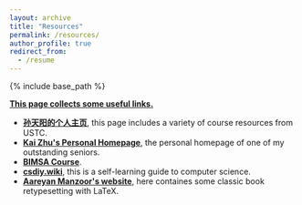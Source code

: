 ```yaml
---
layout: archive
title: "Resources"
permalink: /resources/
author_profile: true
redirect_from:
  - /resume 
---
```


{% include base_path %}

**<u>This page collects some useful links.</u>**

* **[孙天阳的个人主页](https://tysunseven.github.io/)**, this page includes a variety of course resources from USTC.
* **[Kai Zhu's Personal Homepage](https://mmkaymath.github.io/KaiZhu2003.github.io/)**, the personal homepage of one of my outstanding seniors.
* **[BIMSA Course](https://bimsa.net:10000/course.php)**.   
* **[csdiy.wiki](https://csdiy.wiki/en/)**, this is a self-learning guide to computer science.
* **[Aareyan Manzoor's website](https://aareyanmanzoor.github.io/)**, here containes some classic book retypesetting with LaTeX. 
